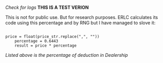 _Check for logs_
**THIS IS A TEST VERION**

This is not for public use. But for research purposes.
ERLC calculates its code using this percentage and by RNG
but I have managed to slove it:

```

price = float(price_str.replace(",", ""))
    percentage = 0.6443
    result = price * percentage

```
_Listed above is the percentage of deduction in Dealership_



